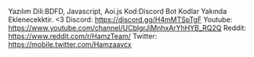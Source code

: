 Yazılım Dili:BDFD, Javascript, Aoi.js
Kod:Discord Bot
Kodlar Yakında Eklenecekktir. <3
Discord: https://discord.gg/H4mMTSpTgF
Youtube: https://www.youtube.com/channel/UCblgrJiMnhxArYhHYB_RQ2Q
Reddit: https://www.reddit.com/r/HamzTeam/
Twitter: https://mobile.twitter.com/Hamzaavcx
